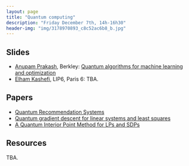 ```yaml
---
layout: page
title: "Quantum computing"
description: "Friday December 7th, 14h-16h30"
header-img: "img/3178970893_c8c52ac6b8_b.jpg"
---
```


Slides
----

  - [Anupam Prakash](https://simons.berkeley.edu/people/anupam-prakash), Berkley: [Quantum algorithms for machine learning and optimization](../slides/mc20-prakash.pdf)
  - [Elham Kashefi](https://ekashefi.wordpress.com/), LIP6, Paris 6: TBA.

Papers
----

- [Quantum Recommendation Systems](https://arxiv.org/abs/1603.08675)
- [Quantum gradient descent for linear systems and least squares](https://arxiv.org/abs/1704.04992)
- [A Quantum Interior Point Method for LPs and SDPs](https://arxiv.org/abs/1808.09266)

Resources
----

TBA.
